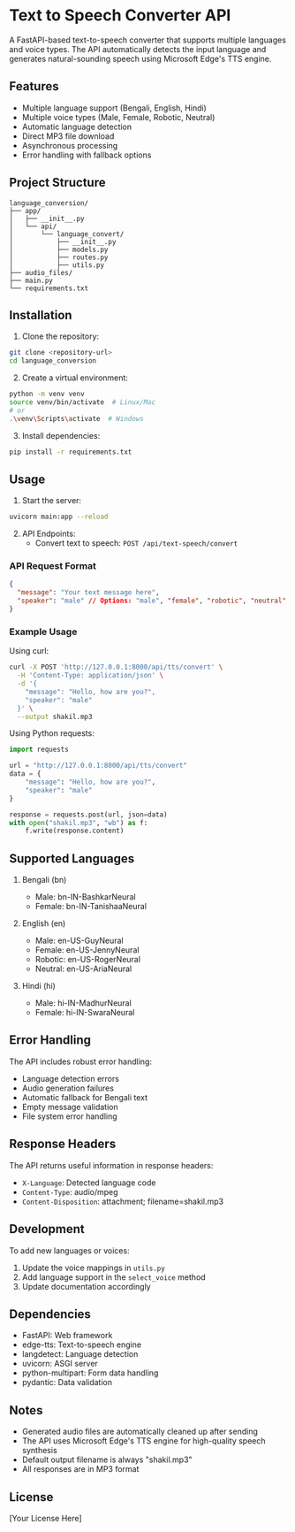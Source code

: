 # Text to Speech Converter API

A FastAPI-based text-to-speech converter that supports multiple languages and voice types. The API automatically detects the input language and generates natural-sounding speech using Microsoft Edge's TTS engine.

## Features

- Multiple language support (Bengali, English, Hindi)
- Multiple voice types (Male, Female, Robotic, Neutral)
- Automatic language detection
- Direct MP3 file download
- Asynchronous processing
- Error handling with fallback options

## Project Structure

```
language_conversion/
├── app/
│   ├── __init__.py
│   └── api/
│       └── language_convert/
│           ├── __init__.py
│           ├── models.py
│           ├── routes.py
│           ├── utils.py
├── audio_files/
├── main.py
└── requirements.txt
```

## Installation

1. Clone the repository:

```bash
git clone <repository-url>
cd language_conversion
```

2. Create a virtual environment:

```bash
python -m venv venv
source venv/bin/activate  # Linux/Mac
# or
.\venv\Scripts\activate  # Windows
```

3. Install dependencies:

```bash
pip install -r requirements.txt
```

## Usage

1. Start the server:

```bash
uvicorn main:app --reload
```

2. API Endpoints:
   - Convert text to speech: `POST /api/text-speech/convert`

### API Request Format

```json
{
  "message": "Your text message here",
  "speaker": "male" // Options: "male", "female", "robotic", "neutral"
}
```

### Example Usage

Using curl:

```bash
curl -X POST 'http://127.0.0.1:8000/api/tts/convert' \
  -H 'Content-Type: application/json' \
  -d '{
    "message": "Hello, how are you?",
    "speaker": "male"
  }' \
  --output shakil.mp3
```

Using Python requests:

```python
import requests

url = "http://127.0.0.1:8000/api/tts/convert"
data = {
    "message": "Hello, how are you?",
    "speaker": "male"
}

response = requests.post(url, json=data)
with open("shakil.mp3", "wb") as f:
    f.write(response.content)
```

## Supported Languages

1. Bengali (bn)

   - Male: bn-IN-BashkarNeural
   - Female: bn-IN-TanishaaNeural

2. English (en)

   - Male: en-US-GuyNeural
   - Female: en-US-JennyNeural
   - Robotic: en-US-RogerNeural
   - Neutral: en-US-AriaNeural

3. Hindi (hi)
   - Male: hi-IN-MadhurNeural
   - Female: hi-IN-SwaraNeural

## Error Handling

The API includes robust error handling:

- Language detection errors
- Audio generation failures
- Automatic fallback for Bengali text
- Empty message validation
- File system error handling

## Response Headers

The API returns useful information in response headers:

- `X-Language`: Detected language code
- `Content-Type`: audio/mpeg
- `Content-Disposition`: attachment; filename=shakil.mp3

## Development

To add new languages or voices:

1. Update the voice mappings in `utils.py`
2. Add language support in the `select_voice` method
3. Update documentation accordingly

## Dependencies

- FastAPI: Web framework
- edge-tts: Text-to-speech engine
- langdetect: Language detection
- uvicorn: ASGI server
- python-multipart: Form data handling
- pydantic: Data validation

## Notes

- Generated audio files are automatically cleaned up after sending
- The API uses Microsoft Edge's TTS engine for high-quality speech synthesis
- Default output filename is always "shakil.mp3"
- All responses are in MP3 format

## License

[Your License Here]
